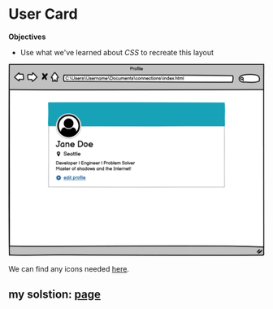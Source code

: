 # User Card

**Objectives**

- Use what we've learned about _CSS_ to recreate this layout

![](user-card.png)

We can find any icons needed [here](https://s3.us-east-1.amazonaws.com/General_V88/boomyeah2015/codingdojo/curriculum/content/chapter/1616785606__user-icons.zip).

## my solstion: [page](https://esraaalsharit.github.io/SDA_SoftwareDev/User%20Card/mycode/index.html)
